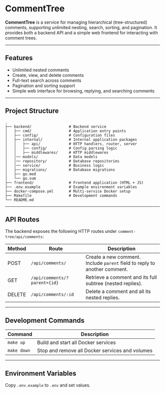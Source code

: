 # CommentTree

**CommentTree** is a service for managing hierarchical (tree-structured) comments, supporting unlimited nesting, search, sorting, and pagination. It provides both a backend API and a simple web frontend for interacting with comment trees.

---

## Features

* Unlimited nested comments
* Create, view, and delete comments
* Full-text search across comments
* Pagination and sorting support
* Simple web interface for browsing, replying, and searching comments

---

## Project Structure

```
.
├── backend/                 # Backend service
│   ├── cmd/                 # Application entry points
│   ├── config/              # Configuration files
│   ├── internal/            # Internal application packages
│   │   ├── api/             # HTTP handlers, router, server
│   │   ├── config/          # Config parsing logic
│   │   ├── middlewares/     # HTTP middlewares
│   │── models/              # Data models
│   │── repository/          # Database repositories
│   │── service/             # Business logic
│   ├── migrations/          # Database migrations
│   ├── go.mod
│   └── go.sum
├── frontend/                # Frontend application (HTML + JS)
├── .env.example             # Example environment variables
├── docker-compose.yml       # Multi-service Docker setup
├── Makefile                 # Development commands
└── README.md
```

---

## API Routes

The backend exposes the following HTTP routes under `comment-tree/api/comments`:

| Method | Route               | Description                                                                                                                                                                                                                                |
| ------ | ------------------- | ------------------------------------------------------------------------------------------------------------------------------------------------------------------------------------------------------------------------------------------ |
| POST   | `/api/comments/`    | Create a new comment. Include `parent` field to reply to another comment.                                                                                                                                                                  |
| GET    | `/api/comments/?parent={id}` | Retrieve a comment and its full subtree (nested replies).                                                                                                                                                                                  |
| DELETE | `/api/comments/:id` | Delete a comment and all its nested replies.                                                                                                                                                                                               |

---

## Development Commands

| Command            | Description                                     |
| ------------------ | ----------------------------------------------- |
|     `make up`      | Build and start all Docker services             |
|     `make down`    | Stop and remove all Docker services and volumes |

---

## Environment Variables

Copy `.env.example` to `.env` and set values.